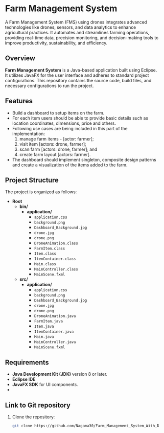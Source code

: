 # Farm Management System

A Farm Management System (FMS) using drones integrates advanced technologies like drones, sensors, and data analytics to enhance agricultural practices. It automates and streamlines farming operations, providing real-time data, precision monitoring, and decision-making tools to improve productivity, sustainability, and efficiency.

## Overview
**Farm Management System** is a Java-based application built using Eclipse. It utilizes JavaFX for the user interface and adheres to standard project configurations. This repository contains the source code, build files, and necessary configurations to run the project.

## Features
- Build a dashboard to setup items on the farm.
- For each item users should be able to provide basic details such as location coordinates, dimensions, price and others.
- Following use cases are being included in this part of the implementation:
  1) manage farm items - [actor: farmer];
  2) visit item [actors: drone, farmer];
  3) scan farm [actors: drone, farmer]; and
  4) create farm layout [actors: farmer].
- The dashboard should implement singleton, composite design patterns and create a visualization of the items added to the farm.



## Project Structure
The project is organized as follows:
- **Root**
  - **bin/**
    - **application/**
      - `application.css`
      - `background.png`
      - `Dashboard_Background.jpg`
      - `drone.jpg`
      - `drone.png`
      - `DroneAnimation.class`
      - `FarmItem.class`
      - `Item.class`
      - `ItemContainer.class`
      - `Main.class`
      - `MainController.class`
      - `MainScene.fxml`
  - **src/**
    - **application/**
      - `application.css`
      - `background.png`
      - `Dashboard_Background.jpg`
      - `drone.jpg`
      - `drone.png`
      - `DroneAnimation.java`
      - `FarmItem.java`
      - `Item.java`
      - `ItemContainer.java`
      - `Main.java`
      - `MainController.java`
      - `MainScene.fxml`


## Requirements
- **Java Development Kit (JDK)** version 8 or later.
- **Eclipse IDE**
- **JavaFX SDK** for UI components.
- 

## Link to Git repository
1. Clone the repository:
   ```bash
   git clone https://github.com/Nagama30/Farm_Management_System_With_Drone_Automation/tree/main

